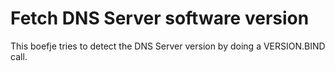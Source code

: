 # Fetch DNS Server software version

This boefje tries to detect the DNS Server version by doing a VERSION.BIND call.
